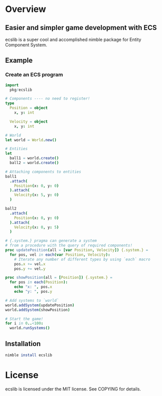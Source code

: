 # Overview
## Easier and simpler game development with ECS
ecslib is a super cool and accomplished nimble package for Entity Component System.

## Example

### Create an ECS program
```nim
import
  pkg/ecslib

# Components ---- no need to register!
type
  Position = object
    x, y: int

  Velocity = object
    x, y: int

# World
let world = World.new()

# Entities
let
  ball1 = world.create()
  ball2 = world.create()

# Attaching components to entities
ball1
  .attach(
    Position(x: 0, y: 0)
  ).attach(
    Velocity(x: 5, y: 0)
  )

ball2
  .attach(
    Position(x: 0, y: 0)
  ).attach(
    Velocity(x: 0, y: 5)
  )

# {.system.} pragma can generate a system
# from a procedure with the query of required components!
proc updatePosition(all = [var Position, Velocity]) {.system.} =
  for pos, vel in each(var Position, Velocity):
    # Iterate any number of different types by using `each` macro
    pos.x += vel.x
    pos.y += vel.y

proc showPosition(all = [Position]) {.system.} =
  for pos in each(Position):
    echo "x: ", pos.x
    echo "y: ", pos.y

# Add systems to `world`
world.addSystem(updatePosition)
world.addSystem(showPosition)

# Start the game!
for i in 0..<100:
  world.runSystems()
```

## Installation
```nim
nimble install ecslib
```

# License
ecslib is licensed under the MIT license. See COPYING for details.
